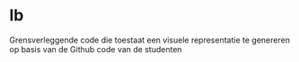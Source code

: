 # lb
Grensverleggende code die toestaat een visuele representatie te genereren op basis van de Github code van de studenten
